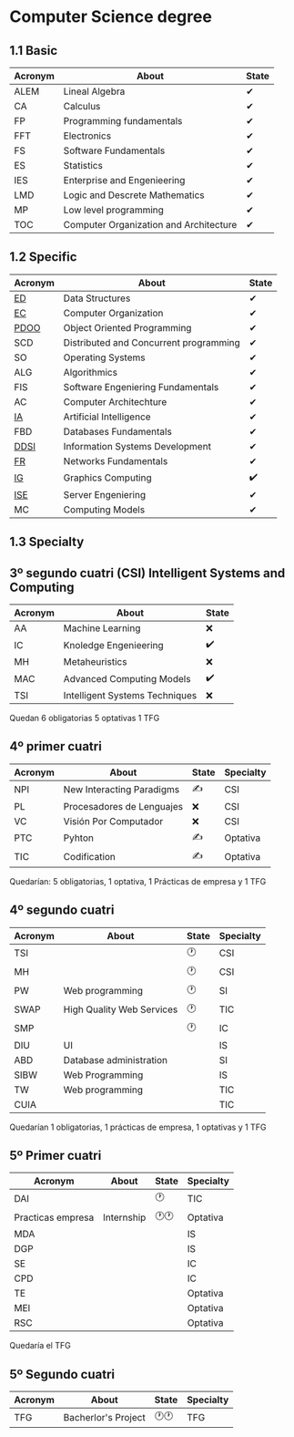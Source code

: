 # Computer Science degree

## 1.1 Basic 

|Acronym|About|State|
|-------|----|-----|
|ALEM|Lineal Algebra|✔|
|CA|Calculus|✔|
|FP|Programming fundamentals|✔|
|FFT|Electronics|✔|
|FS|Software Fundamentals|✔|
|ES|Statistics|✔|
|IES|Enterprise and Engenieering|✔|
|LMD|Logic and Descrete Mathematics|✔|
|MP|Low level programming|✔|
|TOC|Computer Organization and Architecture|✔|

## 1.2 Specific 

|Acronym|About|State|
|-------|-----|-----|
|[ED](https://github.com/Cristinasj/practica2ED)|Data Structures|✔|
|[EC](https://github.com/Cristinasj/arduino)|Computer Organization|✔|
|[PDOO](https://github.com/inowen/Civitas)|Object Oriented Programming|✔|
|SCD|Distributed and Concurrent programming|✔|
|SO|Operating Systems|✔|
|ALG|Algorithmics|✔|
|FIS|Software Engeniering Fundamentals|✔|
|AC|Computer Architechture|✔|
|[IA](https://github.com/Cristinasj/chatBot)|Artificial Intelligence|✔|
|FBD|Databases Fundamentals|✔|
|[DDSI](https://github.com/Cristinasj/DDSI-X)|Information Systems Development|✔|
|[FR](https://github.com/Cristinasj/FR)|Networks Fundamentals|✔|
|[IG](https://github.com/Cristinasj/IG)|Graphics Computing|✔️|
|[ISE](https://github.com/Cristinasj/ISE)|Server Engeniering|✔|
|MC|Computing Models|✔|

## 1.3 Specialty 
## 3º segundo cuatri (CSI) Intelligent Systems and Computing

|Acronym|About|State|
|-------|-----|-----|
|AA|Machine Learning|❌|
|IC|Knoledge Engenieering|✔️|
|MH|Metaheuristics|❌|
|MAC|Advanced Computing Models|✔️|
|TSI|Intelligent Systems Techniques|❌|

Quedan 6 obligatorias 5 optativas 1 TFG 

## 4º primer cuatri 
|Acronym|About|State|Specialty|
|-------|-----|-----|------------|
|NPI|New Interacting Paradigms|✍|CSI|
|PL|Procesadores de Lenguajes|❌|CSI|
|VC|Visión Por Computador|❌|CSI|
|PTC|Pyhton|✍|Optativa|
|TIC|Codification|✍|Optativa|

Quedarían: 5 obligatorias, 1 optativa, 1 Prácticas de empresa y 1 TFG 

## 4º segundo cuatri 
|Acronym|About|State|Specialty|
|-------|-----|-----|------------|
|TSI||🕐|CSI|
|MH||🕐|CSI|
|PW|Web programming|🕐|SI|
|SWAP|High Quality Web Services|🕐|TIC|
|SMP||🕐|IC|
|DIU|UI||IS|
|ABD|Database administration||SI|
|SIBW|Web Programming||IS|
|TW|Web programming||TIC|
|CUIA|||TIC|

Quedarían 1 obligatorias, 1 prácticas de empresa, 1 optativas y 1 TFG 

## 5º Primer cuatri 
|Acronym|About|State|Specialty|
|-------|-----|-----|------------|
|DAI||🕐|TIC|
|Practicas empresa|Internship|🕐🕐|Optativa|
|MDA|||IS|
|DGP|||IS|
|SE|||IC|
|CPD|||IC|
|TE|||Optativa|
|MEI|||Optativa|
|RSC|||Optativa|

Quedaría el TFG

## 5º Segundo cuatri
|Acronym|About|State|Specialty|
|-------|-----|-----|------------|
|TFG|Bacherlor's Project|🕐🕐|TFG|
